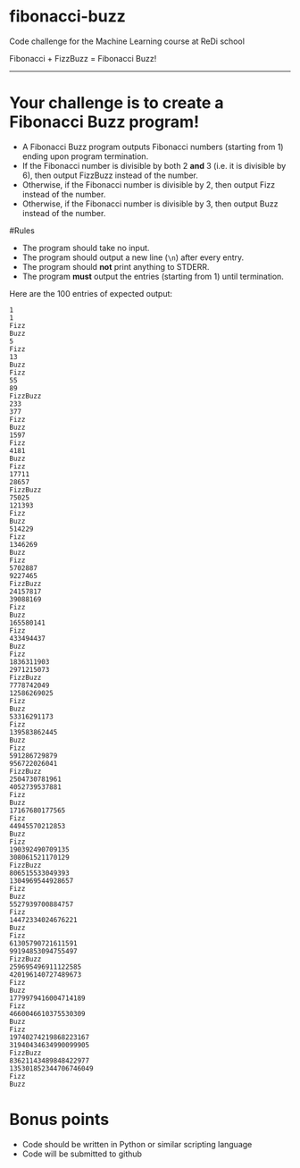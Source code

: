 # fibonacci-buzz
Code challenge for the Machine Learning course at ReDi school

Fibonacci + FizzBuzz = Fibonacci Buzz!
____
Your challenge is to create a Fibonacci Buzz program!
===
- A Fibonacci Buzz program outputs Fibonacci numbers (starting from 1) ending upon program termination. 
- If the Fibonacci number is divisible by both 2 **and** 3 (i.e. it is divisible by 6), then output FizzBuzz instead of the number.
- Otherwise, if the Fibonacci number is divisible by 2, then output Fizz instead of the number.
- Otherwise, if the Fibonacci number is divisible by 3, then output Buzz instead of the number. 

#Rules
- The program should take no input.
- The program should output a new line (`\n`) after every entry.
- The program should **not** print anything to STDERR.
- The program **must** output the entries (starting from 1) until termination.

Here are the 100 entries of expected output:

    1
    1
    Fizz
    Buzz
    5
    Fizz
    13
    Buzz
    Fizz
    55
    89
    FizzBuzz
    233
    377
    Fizz
    Buzz
    1597
    Fizz
    4181
    Buzz
    Fizz
    17711
    28657
    FizzBuzz
    75025
    121393
    Fizz
    Buzz
    514229
    Fizz
    1346269
    Buzz
    Fizz
    5702887
    9227465
    FizzBuzz
    24157817
    39088169
    Fizz
    Buzz
    165580141
    Fizz
    433494437
    Buzz
    Fizz
    1836311903
    2971215073
    FizzBuzz
    7778742049
    12586269025
    Fizz
    Buzz
    53316291173
    Fizz
    139583862445
    Buzz
    Fizz
    591286729879
    956722026041
    FizzBuzz
    2504730781961
    4052739537881
    Fizz
    Buzz
    17167680177565
    Fizz
    44945570212853
    Buzz
    Fizz
    190392490709135
    308061521170129
    FizzBuzz
    806515533049393
    1304969544928657
    Fizz
    Buzz
    5527939700884757
    Fizz
    14472334024676221
    Buzz
    Fizz
    61305790721611591
    99194853094755497
    FizzBuzz
    259695496911122585
    420196140727489673
    Fizz
    Buzz
    1779979416004714189
    Fizz
    4660046610375530309
    Buzz
    Fizz
    19740274219868223167
    31940434634990099905
    FizzBuzz
    83621143489848422977
    135301852344706746049
    Fizz
    Buzz


Bonus points
===

- Code should be written in Python or similar scripting language
- Code will be submitted to github
